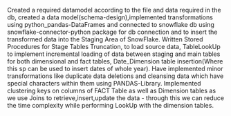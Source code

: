 Created a required datamodel according to the file and data required in the db, created a data model(schema-design),implemented transformations using python_pandas-DataFrames and connected to snowflake db using snowflake-connector-python package for db connection and to insert the transformed data into the Staging Area of SnowFlake. Written Stored Procedures for Stage Tables Truncation, to load source data, TableLookUp to implement incremental loading of data between staging and main tables for both dimensional and fact tables, Date_Dimension table insertion(Where this sp can be used to insert dates of whole year).
Have implemented minor transformations like duplicate data deletions and cleansing data which have special characters within them using PANDAS-Library.
Implemented clustering keys on columns of FACT Table as well as Dimension tables as we use Joins to retrieve,insert,update the data - through this we can reduce the time complexity while performing LookUp with the dimension tables.
